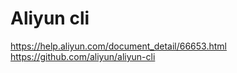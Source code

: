 # Aliyun cli
https://help.aliyun.com/document_detail/66653.html
https://github.com/aliyun/aliyun-cli

